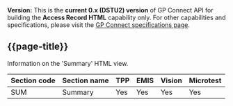 <div class="nhsd-a-box nhsd-a-box--bg-light-yellow nhsd-!t-margin-bottom-6 nhsd-t-body"><i class="fa fa-exclamation-triangle"></i><b>Version:</b> This is the <b>current 0.x (DSTU2) version</b> of GP Connect API for building the <b>Access Record HTML</b> capability only. For other capabilities and specifications, please visit the <a href="https://digital.nhs.uk/services/gp-connect/develop-gp-connect-services/specifications-for-developers">GP Connect specifications page</a>.</div>

## {{page-title}}

Information on the 'Summary' HTML view.

| Section code | Section name | TPP | EMIS | Vision | Microtest |
| --- | --- | --- | --- | --- | --- |
| SUM | Summary | Yes | Yes | Yes | Yes |

